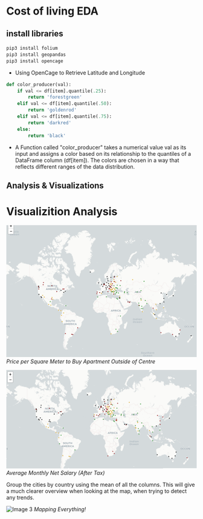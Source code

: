 # Cost of living EDA


## install libraries

```python
pip3 install folium
pip3 install geopandas
pip3 install opencage
```
* Using OpenCage to Retrieve Latitude and Longitude

```python
def color_producer(val):
    if val <= df[item].quantile(.25):
        return 'forestgreen'
    elif val <= df[item].quantile(.50):
        return 'goldenrod'
    elif val <= df[item].quantile(.75):
        return 'darkred'
    else:
        return 'black'
```
* A Function called "color_producer"  takes a numerical value val as its input and assigns a color based on its relationship to the quantiles of a DataFrame column (df[item]). The colors are chosen in a way that reflects different ranges of the data distribution.



## Analysis & Visualizations
# Visualizition Analysis


![Image 1](./plots/Price_per_Square_Meter_to_Buy_Apartment_Outside_of_Centre.png)
*Price per Square Meter to Buy Apartment Outside of Centre*

![Image 2](./plots/Average_Monthly_Net_Salary.png)
*Average Monthly Net Salary (After Tax)*

Group the cities by country using the mean of all the columns. This will give a much clearer overview when looking at the map, when trying to detect any trends.

![Image 3](./plots/concatenated_plots.png)
*Mapping Everything!*
